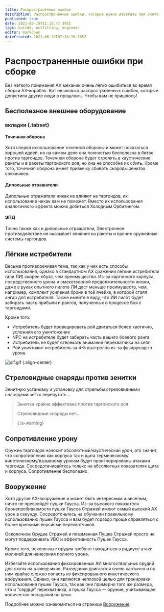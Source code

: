 ```yaml
---
title: Распространённые ошибки
description: Распространённые ошибки, которые нужно избегать при охоте на таргоидов
published: true
date: 2021-09-19T11:15:47.195Z
tags: builds, outfitting, engineer
editor: markdown
dateCreated: 2021-06-10T07:16:26.785Z
---
```


# Распространенные ошибки при сборке
Без чёткого понимания AX механик очень легко ошибиться во время сборки AX-корабля. Вот несколько распространенных ошибок, которые допустили другие люди в прошлом... Чтобы вам не пришлось!

## Бесполезное внешнее оборудование
### вкладки {.tabset}
#### Точечная оборона
Хотя сперва использование точечной обороны и может показаться хорошей идеей, но на самом деле она полностью бесполезна в битве против таргоидов. Точечная оборона будет стрелять в каустические ракеты и в ракеты таргонского роя, но она не способна их сбить. Кроме того, точечная оборона имеет привычку сбивать снаряды зениток союзников.

#### Дипольные отражатели
Дипольные отражатели никак не влияют на таргоидов, их использование никак вам не поможет. Вместо их использования аналогичного эффекта можно добиться Холодным Орбитингом.

#### ЭПД
Точно также как и дипольные отражатели, Электронное противодействие не оказывает влияния на ракеты и прочие оружейные системы таргоидов.

## Лёгкие истребители
Весьма противоречивая тема, так как у них есть способы использования, однако в стандартном AX сражении лёгкие истребители (или ЛИ) скорее обуза, чем преимущество. Из-за картонного корпуса, посредственного урона и смехотворной продолжительности жизни, даже в руках опытного пилота ЛИ даст меньше преимуществ, чем, например, комплект усиления брони в той ячейке, в которой стоял ангар для истребителя. Также имейте в виду, что ИИ пилот будет забирать часть прибыли и рангов, полученных в процессе боя с таргоидами.

Кроме того:
- Истребитель будет провоцировать рой двигаться более хаотично, усложняя его уничтожение
- NPC на истребителе будет забирать часть вашего боевого ранга
- Истребитель не будет отвлекать внимание перехватчика на себя
- Рой уничтожит истребитель за 4-5 выстрелов из-за фазирующего урона.

![slf.gif](/img/slf.gif) {.align-center}

## Стреловидные снаряды против зенитки
Зенитную установку и установку для стрельбы стреловидными снарядами легко перепутать…

> Зенитка крайне эффективна против таргонского роя
> 
> Стреловидные снаряды нет… 
> 
> {.is-warning}


## Сопротивление урону
Оружие таргоидов наносит абсолютный/каустический урон, это значит, что сопротивления как корпуса так и щита термическому/кинетическому/взрывному уронам будут проигнорированы атаками таргоида. Сосредотачивайтесь только на абсолютных показателях щита и корпуса. Сопротивление бесполезно.

## Вооружение
Хотя другое AX-вооружение и может быть интересным и весёлым, ничто не превзойдёт пушки Гаусса. Из-за высокого показателя бронепробиваемости пушки Гаусса Стражей имеют самый высокий AX урон в секунду. Сосредоточьтесь на обучении правильному использованию пушек Гаусса и вам будет гораздо проще справляться с более крепкими версиями перехватчиков.

Осколочное Орудие Стражей и плазменная Пушка Стражей просто не могут поддерживать УВС и эффективность Пушек Гаусса.

Кроме того, осколочные орудия требуют находиться в радиусе атаки молнией для нанесения полного урона.

Избегайте использования фиксированных АИ многоствольных орудий для охоты на разведчиков. Разведчики двигаются очень хаотично и по ним крайне сложно попасть из фиксированного кинетического вооружения. Однако, они являются неплохой целью для тренировки использования пушек Гаусса, так как они примерно того же размера, что и "сердце" перехватчика, а пушка Гаусса — оружие, учитывающее количество попаданий по цели.

Подробнее можно ознакомиться на странице [Вооружение](/en/weapons).